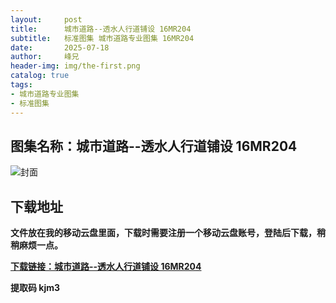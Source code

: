 ```yaml
---
layout:     post
title:      城市道路--透水人行道铺设 16MR204
subtitle:   标准图集 城市道路专业图集 16MR204
date:       2025-07-18
author:     峰兄
header-img: img/the-first.png
catalog: true
tags:
- 城市道路专业图集
- 标准图集
---
```

## 图集名称：城市道路--透水人行道铺设 16MR204
![封面](https://pic1.imgdb.cn/item/6878b21c58cb8da5c8be5e87.jpg)


## 下载地址 
**文件放在我的移动云盘里面，下载时需要注册一个移动云盘账号，登陆后下载，稍稍麻烦一点。**  
  
[**下载链接：城市道路--透水人行道铺设 16MR204**](https://caiyun.139.com/w/i/2oxwDB3hB4yat)


**提取码 kjm3**

